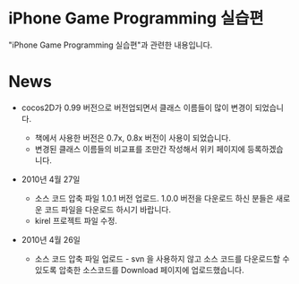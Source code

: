 # iPhone Game Programming 실습편 #

"iPhone Game Programming 실습편"과 관련한 내용입니다.


# News #
  * cocos2D가 0.99 버전으로 버전업되면서 클래스 이름들이 많이 변경이 되었습니다.
    * 책에서 사용한 버전은 0.7x, 0.8x 버전이 사용이 되었습니다.
    * 변경된 클래스 이름들의 비교표를 조만간 작성해서 위키 페이지에 등록하겠습니다.

  * 2010년 4월 27일
    * 소스 코드 압축 파일 1.0.1 버전 업로드. 1.0.0 버전을 다운로드 하신 분들은 새로운 코드 파일을 다운로드 하시기 바랍니다.
    * kirel 프로젝트 파일 수정.

  * 2010년 4월 26일
    * 소스 코드 압축 파일 업로드 - svn 을 사용하지 않고 소스 코드를 다운로드할 수 있도록 압축한 소스코드를 Download  페이지에 업로드했습니다.